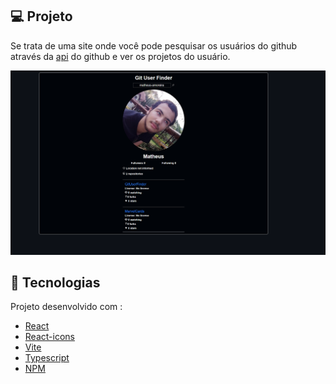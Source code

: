 ## 💻 Projeto

Se trata de uma site onde você pode pesquisar os usuários do github através da [api](https://docs.github.com/pt/rest) do github e ver os projetos do usuário.

<p align="center">
  <img src=".github/project.png">
</p>

## 🚀 Tecnologias

Projeto desenvolvido com :

- [React](https://react.dev/)
- [React-icons](https://react-icons.github.io/react-icons/)
- [Vite](https://vitejs.dev/)
- [Typescript](https://www.typescriptlang.org/)
- [NPM](https://www.npmjs.com/)